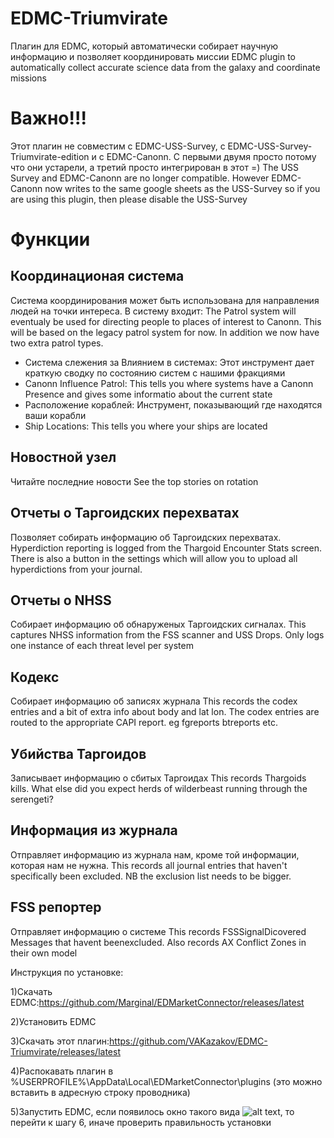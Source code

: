 ﻿# EDMC-Triumvirate
Плагин для EDMC, который автоматически собирает научную информацию и позволяет координировать миссии
EDMC plugin to automatically collect accurate science data from the galaxy and coordinate missions

# Важно!!!

Этот плагин не совместим с EDMC-USS-Survey, с EDMC-USS-Survey-Triumvirate-edition и с EDMC-Canonn. С первыми двумя просто потому что они устарели, а третий просто интегрирован в этот =)
The USS Survey and EDMC-Canonn are no longer compatible. However EDMC-Canonn now writes to the same google sheets as the USS-Survey so if you are using this plugin, then please disable the USS-Survey

# Функции
  
## Координационая система

Система координирования может быть использована для направления людей на точки интереса. В систему входит:
The Patrol system will eventualy be used for directing people to places of interest to Canonn. This will be based on the legacy patrol system for now. In addition we now have two extra patrol types. 
 
 * Система слежения за Влиянием в системах: Этот инструмент дает краткую сводку по состоянию систем с нашими фракциями 
 * Canonn Influence Patrol: This tells you where systems have a Canonn Presence and gives some informatio about the current state
 * Расположение кораблей: Инструмент, показывающий где находятся ваши корабли
 * Ship Locations: This tells you where your ships are located
 

## Новостной узел
Читайте последние новости
See the top stories on rotation

## Отчеты о Таргоидских перехватах
Позволяет собирать информацию об Таргоидских перехватах.
Hyperdiction reporting is logged from the Thargoid Encounter Stats screen. There is also a button in the settings which will allow you to upload all hyperdictions from your journal. 

## Отчеты о NHSS
Собирает информацию об обнаруженых Таргоидских сигналах.
This captures NHSS information from the FSS scanner and USS Drops. Only logs one instance of each threat level per system

## Кодекс
Собирает информацию об записях журнала
This records the codex entries and a bit of extra info about body and lat lon. The codex entries are routed to the appropriate CAPI report. eg fgreports btreports etc.

## Убийства Таргоидов
Записывает информацию о сбитых Таргоидах
This records Thargoids kills. What else did you expect herds of wilderbeast running through the serengeti?

## Информация из журнала
Отправляет информацию из журнала нам, кроме той информации, которая нам не нужна.
This records all journal entries that haven't specifically been excluded. NB the exclusion list needs to be bigger.

## FSS репортер
Отправляет информацию о системе
This records FSSSignalDicovered Messages that havent beenexcluded. Also records AX Conflict Zones in their own model

Инструкция по установке:

   1)Скачать EDMC:https://github.com/Marginal/EDMarketConnector/releases/latest

   2)Установить EDMC 

   3)Скачать этот плагин:https://github.com/VAKazakov/EDMC-Triumvirate/releases/latest

   4)Распокавать плагин в %USERPROFILE%\AppData\Local\EDMarketConnector\plugins (это можно вставить в адресную строку проводника)

   5)Запустить EDMC, если появилось окно такого вида ![alt text](https://github.com/VAKazakov/EDMC-Triumvirate/blob/master/.vs/EDMC-Main.PNG " "), то перейти к шагу 6, иначе проверить правильность установки